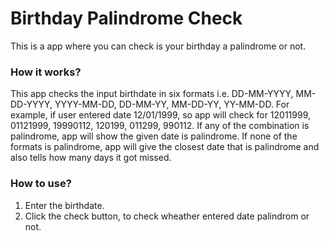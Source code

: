 # Birthday Palindrome Check
This is a app where you can check is your birthday a palindrome or not.

### How it works?
This app checks the input birthdate in six formats i.e. DD-MM-YYYY, MM-DD-YYYY, YYYY-MM-DD, DD-MM-YY, MM-DD-YY, YY-MM-DD.
For example, if user entered date 12/01/1999, so app will check for 12011999, 01121999, 19990112, 120199, 011299, 990112.
If any of the combination is palindrome, app will show the given date is palindrome. 
If none of the formats is palindrome, app will give the closest date that is palindrome and also tells how many days it got missed.

### How to use?
1. Enter the birthdate.
1. Click the check button, to check wheather entered date palindrom or not.
